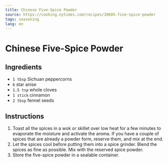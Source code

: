 ```yaml
---
title: Chinese Five-Spice Powder
source: https://cooking.nytimes.com/recipes/10605-five-spice-powder
tags: seasoning
lang: en
---
```


# Chinese Five-Spice Powder

## Ingredients

- `1 tbsp` Sichuan peppercorns
- `6` star anise
- `1.5 tsp` whole cloves
- `1 stick` cinnamon
- `2 tbsp` fennel seeds

## Instructions

1. Toast all the spices in a wok or skillet over low heat for a few minutes to evaporate the moisture and activate the aroma. If you have a couple of spices that are already a powder form, reserve them, and mix at the end.
1. Let the spices cool before putting them into a spice grinder. Blend the spices as fine as possible. Mix with the reserved spice powder.
1. Store the five-spice powder in a sealable container.
